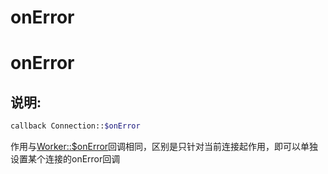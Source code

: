 # onError

# onError

## 说明:


```php 
callback Connection::$onError

```
作用与[Worker::$onError](315152)回调相同，区别是只针对当前连接起作用，即可以单独设置某个连接的onError回调